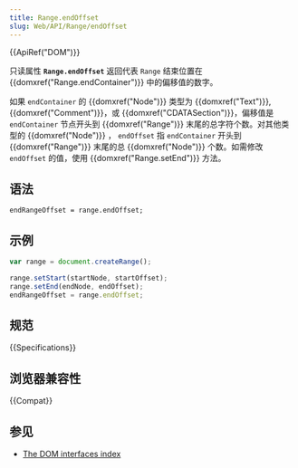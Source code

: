 ```yaml
---
title: Range.endOffset
slug: Web/API/Range/endOffset
---
```


{{ApiRef("DOM")}}

只读属性 **`Range.endOffset`** 返回代表 `Range` 结束位置在 {{domxref("Range.endContainer")}} 中的偏移值的数字。

如果 `endContainer` 的 {{domxref("Node")}} 类型为 {{domxref("Text")}}, {{domxref("Comment")}}，或 {{domxref("CDATASection")}}，偏移值是 `endContainer` 节点开头到 {{domxref("Range")}} 末尾的总字符个数。对其他类型的 {{domxref("Node")}} ， `endOffset` 指 `endContainer` 开头到 {{domxref("Range")}} 末尾的总 {{domxref("Node")}} 个数。如需修改 `endOffset` 的值，使用 {{domxref("Range.setEnd")}} 方法。

## 语法

```
endRangeOffset = range.endOffset;
```

## 示例

```js
var range = document.createRange();

range.setStart(startNode, startOffset);
range.setEnd(endNode, endOffset);
endRangeOffset = range.endOffset;
```

## 规范

{{Specifications}}

## 浏览器兼容性

{{Compat}}

## 参见

- [The DOM interfaces index](/zh-CN/docs/DOM/DOM_Reference)
